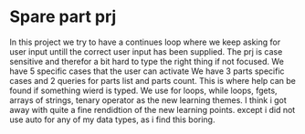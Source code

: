 # Spare part prj

In this project we try to have a continues loop where we keep asking for user input untill the correct user input has been supplied.
The prj is case sensitive and therefor a bit hard to type the right thing if not focused.
We have 5 specific cases that the user can activate
We have 3 parts specific cases
and 2 queries for parts list and parts count. This is where help can be found if something wierd is typed.
We use for loops, while loops, fgets, arrays of strings, tenary operator as the new learning themes. I think i got away with quite a fine rendidtion of the new learning points.
except i did not use auto for any of my data types, as i find this boring.
